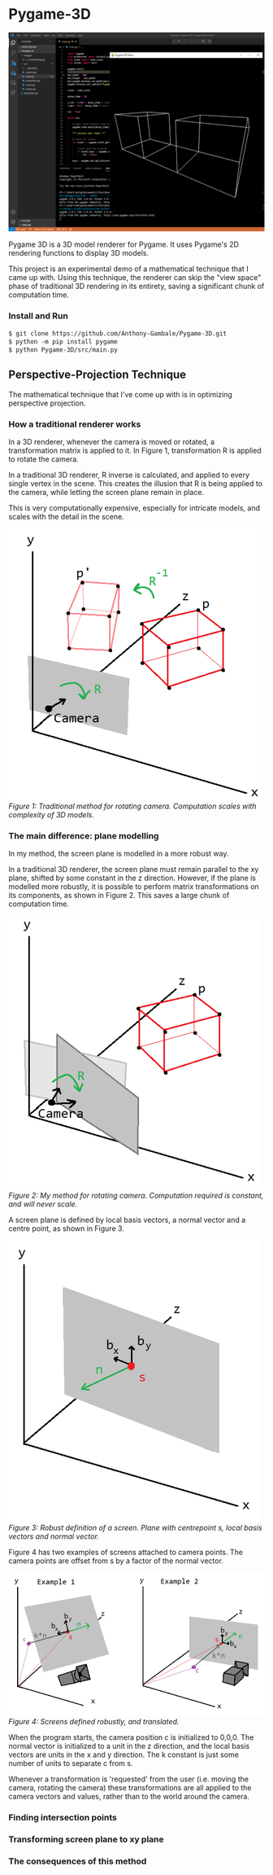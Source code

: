 # Pygame-3D

![image](https://github.com/Anthony-Gambale/Pygame-3D/blob/main/images/1_screenshot.png)

Pygame 3D is a 3D model renderer for Pygame. It uses Pygame's 2D rendering functions to display 3D models.

This project is an experimental demo of a mathematical technique that I came up with. Using this technique, the renderer can skip the "view space" phase of traditional 3D rendering in its entirety, saving a significant chunk of computation time.

### Install and Run
```
$ git clone https://github.com/Anthony-Gambale/Pygame-3D.git
$ python -m pip install pygame
$ python Pygame-3D/src/main.py
```

## Perspective-Projection Technique

The mathematical technique that I've come up with is in optimizing perspective projection.

### How a traditional renderer works
In a 3D renderer, whenever the camera is moved or rotated, a transformation matrix is applied to it. In Figure 1, transformation R is applied to rotate the camera.  

In a traditional 3D renderer, R inverse is calculated, and applied to every single vertex in the scene. This creates the illusion that R is being applied to the camera, while letting the screen plane remain in place.  

This is very computationally expensive, especially for intricate models, and scales with the detail in the scene.

![image](https://github.com/Anthony-Gambale/Pygame-3D/blob/main/images/2_traditional_rotate.png)  
*Figure 1: Traditional method for rotating camera. Computation scales with complexity of 3D models.*

### The main difference: plane modelling
In my method, the screen plane is modelled in a more robust way.  

In a traditional 3D renderer, the screen plane must remain parallel to the xy plane, shifted by some constant in the z direction. However, if the plane is modelled more robustly, it is possible to perform matrix transformations on its components, as shown in Figure 2. This saves a large chunk of computation time.

![image](https://github.com/Anthony-Gambale/Pygame-3D/blob/main/images/3.0_my_rotate.png)  
*Figure 2: My method for rotating camera. Computation required is constant, and will never scale.*

A screen plane is defined by local basis vectors, a normal vector and a centre point, as shown in Figure 3.

![image](https://github.com/Anthony-Gambale/Pygame-3D/blob/main/images/3.1_plane_definition.png)  
*Figure 3: Robust definition of a screen. Plane with centrepoint s, local basis vectors and normal vector.*  

Figure 4 has two examples of screens attached to camera points. The camera points are offset from s by a factor of the normal vector.

![image](https://github.com/Anthony-Gambale/Pygame-3D/blob/main/images/3.2_plane_definition.png)  
*Figure 4: Screens defined robustly, and translated.*

When the program starts, the camera position c is initialized to 0,0,0. The normal vector is initialized to a unit in the z direction, and the local basis vectors are units in the x and y direction. The k constant is just some number of units to separate c from s.  

Whenever a transformation is 'requested' from the user (i.e. moving the camera, rotating the camera) these transformations are all applied to the camera vectors and values, rather than to the world around the camera.

### Finding intersection points

### Transforming screen plane to xy plane

### The consequences of this method
